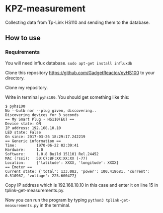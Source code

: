 # KPZ-measurement #

Collecting data from Tp-Link HS110 and sending them to the database.

## How to use ##
### Requirements ###
You will need influx database.
```sudo apt-get install influxdb```

Clone this repository https://github.com/GadgetReactor/pyHS100 to your directory.

Clone my repository.

Write in terminal ```pyhs100```. You should get something like this:
```
$ pyhs100
No --bulb nor --plug given, discovering..
Discovering devices for 3 seconds
== My Smart Plug - HS110(EU) ==
Device state: ON
IP address: 192.168.10.10
LED state: False
On since: 2017-03-26 18:29:17.242219
== Generic information ==
Time:         1970-06-22 02:39:41
Hardware:     1.0
Software:     1.0.8 Build 151101 Rel.24452
MAC (rssi):   50:C7:BF:XX:XX:XX (-77)
Location:     {'latitude': XXXX, 'longitude': XXXX}
== Emeter ==
Current state: {'total': 133.082, 'power': 100.418681, 'current': 0.510967, 'voltage': 225.600477}
```

Copy IP address which is 192.168.10.10 in this case and enter it on line 15 in tplink-get-measurements.py.

Now you can run the program by typing ```python3 tplink-get-measurements.py``` in the terminal.

